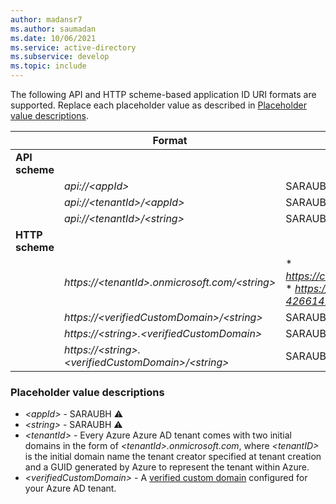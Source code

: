 ```yaml
---
author: madansr7
ms.author: saumadan
ms.date: 10/06/2021
ms.service: active-directory
ms.subservice: develop
ms.topic: include
---
```


The following API and HTTP scheme-based application ID URI formats are supported. Replace each placeholder value as described in [Placeholder value descriptions](#placeholder-value-descriptions).

|                 | Format                                                   | Example(s)         |
|-----------------|----------------------------------------------------------|--------------------|
| **API scheme**  |                                                          |                    |
|                 | _api://\<appId\>_                                        | SARAUBH :warning:    |
|                 | _api://\<tenantId\>/\<appId\>_                           | SARAUBH :warning:    |
|                 | _api://\<tenantId\>/\<string\>_                          | SARAUBH :warning:    |
| **HTTP scheme** |                                                          |    |
|                 | _https://\<tenantId\>.onmicrosoft.com/\<string\>_        | * _https://contoso.onmicrosoft.com/productsapi_ <br/> * _https://123e4567-e89b-12d3-a456-426614174000.onmicrosoft.com/productsapi_ <br/>  |
|                 | _https://\<verifiedCustomDomain\>/\<string\>_            | SARAUBH :warning:    |
|                 | _https://\<string\>.\<verifiedCustomDomain\>_            | SARAUBH :warning:    |
|                 | _https://\<string\>.\<verifiedCustomDomain\>/\<string\>_ | SARAUBH :warning:    |

### Placeholder value descriptions

- _\<appId\>_ - SARAUBH :warning:
- _\<string\>_ - SARAUBH :warning:
- _\<tenantId\>_ - Every Azure Azure AD tenant comes with two initial domains in the form of _\<tenantId\>.onmicrosoft.com_, where _\<tenantID\>_ is the initial domain name the tenant creator specified at tenant creation and a GUID generated by Azure to represent the tenant within Azure.
- _\<verifiedCustomDomain\>_ - A [verified custom domain](../articles/active-directory/fundamentals/add-custom-domain.md) configured for your Azure AD tenant.
